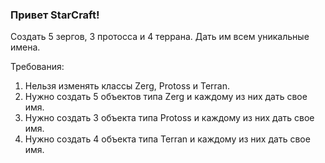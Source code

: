 
### Привет StarCraft!

Создать 5 зергов, 3 протосса и 4 террана.
Дать им всем уникальные имена.


Требования:
1.	Нельзя изменять классы Zerg, Protoss и Terran.
2.	Нужно создать 5 объектов типа Zerg и каждому из них дать свое имя.
3.	Нужно создать 3 объекта типа Protoss и каждому из них дать свое имя.
4.	Нужно создать 4 объекта типа Terran и каждому из них дать свое имя.


